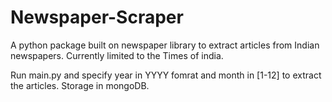 # Newspaper-Scraper
A python package built on newspaper library to extract articles from Indian newspapers. 
Currently limited to the Times of india.

Run main.py and specify year in YYYY fomrat and month in [1-12] to extract the articles. Storage in mongoDB.
